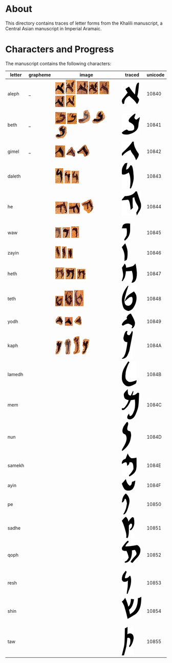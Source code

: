 #  About 

This directory contains traces of letter forms from the Khalili manuscript, a Central Asian manuscript in Imperial Aramaic. 

# Characters and Progress 
The manuscript contains the following characters:

| letter        | grapheme      | image  | traced | unicode |
| ------------- | ------------- | ------ | ----- | ------- |
| aleph | _ | ![01](https://github.com/ICEDPaleography/font-khalili/raw/master/sources/png/aleph/001.png) ![02](https://github.com/ICEDPaleography/font-khalili/raw/master/sources/png/aleph/002.png) ![03](https://github.com/ICEDPaleography/font-khalili/raw/master/sources/png/aleph/003.png) ![04](https://github.com/ICEDPaleography/font-khalili/raw/master/sources/png/aleph/004.png) ![05](https://github.com/ICEDPaleography/font-khalili/raw/master/sources/png/aleph/005.png) ![06](https://github.com/ICEDPaleography/font-khalili/raw/master/sources/png/aleph/006.png) ![07](https://github.com/ICEDPaleography/font-khalili/raw/master/sources/png/aleph/007.png) | ![FIX](https://github.com/ICEDPaleography/font-khalili/raw/master/dev/svg/aleph_small.png) | 10840 |
| beth | _ | ![01](https://github.com/ICEDPaleography/font-khalili/raw/master/sources/png/beth/001.png) ![02](https://github.com/ICEDPaleography/font-khalili/raw/master/sources/png/beth/002.png) ![03](https://github.com/ICEDPaleography/font-khalili/raw/master/sources/png/beth/003.png) ![04](https://github.com/ICEDPaleography/font-khalili/raw/master/sources/png/beth/004.png) ![05](https://github.com/ICEDPaleography/font-khalili/raw/master/sources/png/beth/005.png) | ![FIX](https://github.com/ICEDPaleography/font-khalili/raw/master/dev/svg/beth_small.png) | 10841 |
| gimel | _ | ![01](https://github.com/ICEDPaleography/font-khalili/raw/master/sources/png/gimel/001.png) ![02](https://github.com/ICEDPaleography/font-khalili/raw/master/sources/png/gimel/002.png) ![03](https://github.com/ICEDPaleography/font-khalili/raw/master/sources/png/gimel/003.png) | ![FIX](https://github.com/ICEDPaleography/font-khalili/raw/master/dev/svg/gimel_small.png) | 10842 |
| daleth |  | ![01](https://github.com/ICEDPaleography/font-khalili/raw/master/sources/png/daleth/001.png) ![02](https://github.com/ICEDPaleography/font-khalili/raw/master/sources/png/daleth/002.png) ![03](https://github.com/ICEDPaleography/font-khalili/raw/master/sources/png/daleth/003.png)  | ![FIX](https://github.com/ICEDPaleography/font-khalili/raw/master/dev/svg/daleth_small.png)  | 10843 |
| he     |  | ![01](https://github.com/ICEDPaleography/font-khalili/raw/master/sources/png/he/001.png) ![02](https://github.com/ICEDPaleography/font-khalili/raw/master/sources/png/he/002.png) ![03](https://github.com/ICEDPaleography/font-khalili/raw/master/sources/png/he/003.png)  | ![FIX](https://github.com/ICEDPaleography/font-khalili/raw/master/dev/svg/he_small.png)  | 10844 |
| waw    |  | ![01](https://github.com/ICEDPaleography/font-khalili/raw/master/sources/png/waw/001.png) ![02](https://github.com/ICEDPaleography/font-khalili/raw/master/sources/png/waw/002.png) ![03](https://github.com/ICEDPaleography/font-khalili/raw/master/sources/png/waw/003.png)  | ![FIX](https://github.com/ICEDPaleography/font-khalili/raw/master/dev/svg/waw_small.png)  | 10845 |
| zayin  |  | ![01](https://github.com/ICEDPaleography/font-khalili/raw/master/sources/png/zayin/001.png) ![02](https://github.com/ICEDPaleography/font-khalili/raw/master/sources/png/zayin/002.png) ![03](https://github.com/ICEDPaleography/font-khalili/raw/master/sources/png/zayin/003.png)  | ![FIX](https://github.com/ICEDPaleography/font-khalili/raw/master/dev/svg/zayin_small.png)  | 10846 |
| heth   |  | ![01](https://github.com/ICEDPaleography/font-khalili/raw/master/sources/png/heth/001.png) ![02](https://github.com/ICEDPaleography/font-khalili/raw/master/sources/png/heth/002.png) ![03](https://github.com/ICEDPaleography/font-khalili/raw/master/sources/png/heth/003.png)  | ![FIX](https://github.com/ICEDPaleography/font-khalili/raw/master/dev/svg/heth_small.png)  | 10847 |
| teth   |  | ![01](https://github.com/ICEDPaleography/font-khalili/raw/master/sources/png/teth/001.png) ![02](https://github.com/ICEDPaleography/font-khalili/raw/master/sources/png/teth/002.png) ![03](https://github.com/ICEDPaleography/font-khalili/raw/master/sources/png/teth/003.png)  | ![FIX](https://github.com/ICEDPaleography/font-khalili/raw/master/dev/svg/teth_small.png)  | 10848 |
| yodh   |  | ![01](https://github.com/ICEDPaleography/font-khalili/raw/master/sources/png/yodh/001.png) ![02](https://github.com/ICEDPaleography/font-khalili/raw/master/sources/png/yodh/002.png) ![03](https://github.com/ICEDPaleography/font-khalili/raw/master/sources/png/yodh/003.png)  | ![FIX](https://github.com/ICEDPaleography/font-khalili/raw/master/dev/svg/yodh_small.png)  | 10849 |
| kaph   |  | ![01](https://github.com/ICEDPaleography/font-khalili/raw/master/sources/png/kaph/001.png) ![02](https://github.com/ICEDPaleography/font-khalili/raw/master/sources/png/kaph/002.png) ![03](https://github.com/ICEDPaleography/font-khalili/raw/master/sources/png/kaph/003.png) ![04](https://github.com/ICEDPaleography/font-khalili/raw/master/sources/png/kaph/004.png)  | ![FIX](https://github.com/ICEDPaleography/font-khalili/raw/master/dev/svg/kaph_small.png)  | 1084A |
| lamedh |  |  | ![FIX](https://github.com/ICEDPaleography/font-khalili/raw/master/dev/svg/lamedh_small.png)  | 1084B |
| mem    |  |  | ![FIX](https://github.com/ICEDPaleography/font-khalili/raw/master/dev/svg/mem_small.png)  | 1084C |
| nun    |  |  | ![FIX](https://github.com/ICEDPaleography/font-khalili/raw/master/dev/svg/nun_small.png)  | 1084D |
| samekh |  |  | ![FIX](https://github.com/ICEDPaleography/font-khalili/raw/master/dev/svg/samekh_small.png)  | 1084E |
| ayin   |  |  | ![FIX](https://github.com/ICEDPaleography/font-khalili/raw/master/dev/svg/ayin_small.png)  | 1084F |
| pe     |  |  | ![FIX](https://github.com/ICEDPaleography/font-khalili/raw/master/dev/svg/pe_small.png)  | 10850 |
| sadhe   |  |  | ![FIX](https://github.com/ICEDPaleography/font-khalili/raw/master/dev/svg/sadhe_small.png)  | 10851 |
| qoph   |  |  | ![FIX](https://github.com/ICEDPaleography/font-khalili/raw/master/dev/svg/qoph_small.png)  | 10852 |
| resh   |  |  | ![FIX](https://github.com/ICEDPaleography/font-khalili/raw/master/dev/svg/resh_small.png)  | 10853 |
| shin   |  |  | ![FIX](https://github.com/ICEDPaleography/font-khalili/raw/master/dev/svg/shin_small.png)  | 10854 |
| taw    |  |  | ![FIX](https://github.com/ICEDPaleography/font-khalili/raw/master/dev/svg/taw_small.png)  | 10855 |
